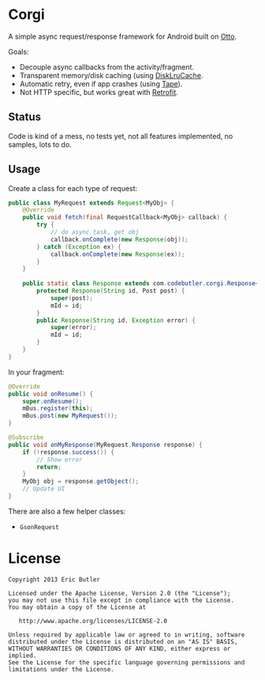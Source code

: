 Corgi
=====

A simple async request/response framework for Android built on [Otto](http://square.github.com/otto/).

Goals:

* Decouple async callbacks from the activity/fragment.
* Transparent memory/disk caching (using [DiskLruCache](https://github.com/JakeWharton/DiskLruCache).
* Automatic retry, even if app crashes (using [Tape](http://square.github.com/tape/)).
* Not HTTP specific, but works great with [Retrofit](https://github.com/square/retrofit).

Status
------

Code is kind of a mess, no tests yet, not all features implemented, no samples, lots to do.

Usage
-----

Create a class for each type of request:

```java
public class MyRequest extends Request<MyObj> {
    @Override
    public void fetch(final RequestCallback<MyObj> callback) {
        try {
            // do async task, get obj
            callback.onComplete(new Response(obj));
        } catch (Exception ex) {
            callback.onComplete(new Response(ex));
        }
    }
    
    public static class Response extends com.codebutler.corgi.Response<MyObj> {
        protected Response(String id, Post post) {
            super(post);
            mId = id;
        }
        public Response(String id, Exception error) {
            super(error);
            mId = id;
        }
    }
}
```


In your fragment:

```java
@Override
public void onResume() {
    super.onResume();
    mBus.register(this);
    mBus.post(new MyRequest());
}

@Subscribe
public void onMyResponse(MyRequest.Response response) {
    if (!response.success()) {
        // Show error
        return;
    }
    MyObj obj = response.getObject();
    // Update UI
}
```

There are also a few helper classes:

* `GsonRequest`

License
=======

    Copyright 2013 Eric Butler

    Licensed under the Apache License, Version 2.0 (the "License");
    you may not use this file except in compliance with the License.
    You may obtain a copy of the License at

       http://www.apache.org/licenses/LICENSE-2.0

    Unless required by applicable law or agreed to in writing, software
    distributed under the License is distributed on an "AS IS" BASIS,
    WITHOUT WARRANTIES OR CONDITIONS OF ANY KIND, either express or implied.
    See the License for the specific language governing permissions and
    limitations under the License.
